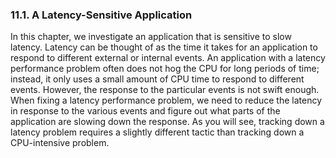 ### 11.1\. A Latency-Sensitive Application

In this chapter, we investigate an application that is sensitive to slow latency. Latency can be thought of as the time it takes for an application to respond to different external or internal events. An application with a latency performance problem <a name="iddle2456"></a><a name="iddle2457"></a><a name="iddle2458"></a><a name="iddle2459"></a>often does not hog the CPU for long periods of time; instead, it only uses a small amount of CPU time to respond to different events. However, the response to the particular events is not swift enough. When fixing a latency performance problem, we need to reduce the latency in response to the various events and figure out what parts of the application are slowing down the response. As you will see, tracking down a latency problem requires a slightly different tactic than tracking down a CPU-intensive <a name="iddle2460"></a><a name="iddle2461"></a><a name="iddle2462"></a><a name="iddle2463"></a>problem.